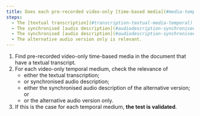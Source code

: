 ```yaml
---
title: Does each pre-recorded video-only [time-based media](#media-temporel-type-son-video-and-synchronised) meet one of these conditions (excluding special cases)?
steps:
  - The [textual transcription](#transcription-textual-media-temporal) is relevant.
  - The synchronised [audio description](#audiodescription-synchronisee-media-temporel) is relevant.
  - The synchronised [audio description](#audiodescription-synchronisee-media-temporel) of the alternative version is relevant.
  - The alternative audio version only is relevant.
---
```


1. Find pre-recorded video-only time-based media in the document that have a textual transcript.
2. For each video-only temporal medium, check the relevance of
   - either the textual transcription;
   - or synchronised audio description;
   - either the synchronised audio description of the alternative version; or
   - or the alternative audio version only.
3. If this is the case for each temporal medium, **the test is validated**.
